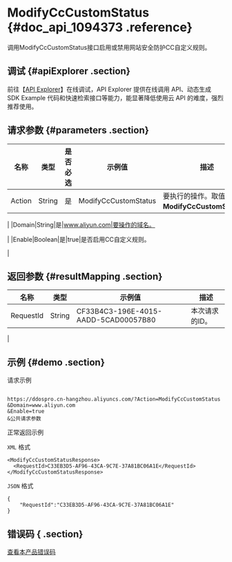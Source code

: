 # ModifyCcCustomStatus {#doc_api_1094373 .reference}

调用ModifyCcCustomStatus接口启用或禁用网站安全防护CC自定义规则。

## 调试 {#apiExplorer .section}

前往【[API Explorer](https://api.aliyun.com/#product=DDoSPro&api=ModifyCcCustomStatus)】在线调试，API Explorer 提供在线调用 API、动态生成 SDK Example 代码和快速检索接口等能力，能显著降低使用云 API 的难度，强烈推荐使用。

## 请求参数 {#parameters .section}

|名称|类型|是否必选|示例值|描述|
|--|--|----|---|--|
|Action|String|是|ModifyCcCustomStatus|要执行的操作。取值：**ModifyCcCustomStatus**。

 |
|Domain|String|是|www.aliyun.com|要操作的域名。

 |
|Enable|Boolean|是|true|是否启用CC自定义规则。

 |

## 返回参数 {#resultMapping .section}

|名称|类型|示例值|描述|
|--|--|---|--|
|RequestId|String|CF33B4C3-196E-4015-AADD-5CAD00057B80|本次请求的ID。

 |

## 示例 {#demo .section}

请求示例

``` {#request_demo}

https://ddospro.cn-hangzhou.aliyuncs.com/?Action=ModifyCcCustomStatus
&Domain=www.aliyun.com
&Enable=true
&公共请求参数

```

正常返回示例

`XML` 格式

``` {#xml_return_success_demo}
<ModifyCcCustomStatusResponse>
  <RequestId>C33EB3D5-AF96-43CA-9C7E-37A81BC06A1E</RequestId>
</ModifyCcCustomStatusResponse>

```

`JSON` 格式

``` {#json_return_success_demo}
{
	"RequestId":"C33EB3D5-AF96-43CA-9C7E-37A81BC06A1E"
}
```

## 错误码 { .section}

[查看本产品错误码](https://error-center.aliyun.com/status/product/DDoSPro)

